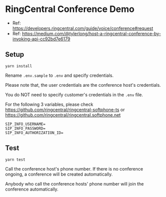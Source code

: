 # RingCentral Conference Demo

- Ref: https://developers.ringcentral.com/guide/voice/conference#request
- Ref: https://medium.com/@tylerlong/host-a-ringcentral-conference-by-invoking-api-cc92bd7e6179


## Setup

```
yarn install
```

Rename `.env.sample` to `.env` and specify credentials.

Please note that, the user credentials are the conference host's credentials.

You do NOT need to specify customer's credentials in the `.env` file.

For the following 3 variables, please check https://github.com/ringcentral/ringcentral-softphone-ts or https://github.com/ringcentral/ringcentral.softphone.net

```
SIP_INFO_USERNAME=
SIP_INFO_PASSWORD=
SIP_INFO_AUTHORIZATION_ID=
```


## Test

```
yarn test
```

Call the conference host's phone number. If there is no conference ongoing, a conference will be created automatically.

Anybody who call the conference hosts' phone number will join the conference automatically.
